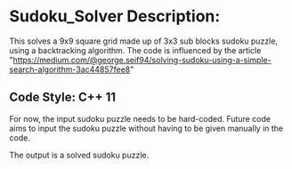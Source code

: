 # Sudoku_Solver Description:

This solves a 9x9 square grid made up of 3x3 sub blocks sudoku puzzle, using a backtracking algorithm.
The code is influenced by the article "https://medium.com/@george.seif94/solving-sudoku-using-a-simple-search-algorithm-3ac44857fee8"

## Code Style: C++ 11

For now, the input sudoku puzzle needs to be hard-coded. Future code aims to input the sudoku puzzle without having to be given manually in the code.

The output is a solved sudoku puzzle.


